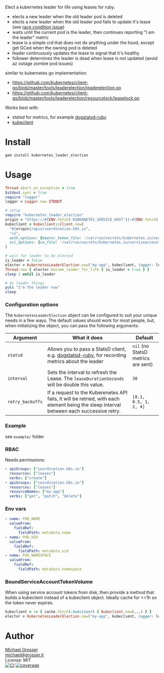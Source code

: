 Elect a kubernetes leader for life using leases for ruby.

- elects a new leader when the old leader pod is deleted
- elects a new leader when the old leader pod fails to update it's lease (see [race condition issue](https://github.com/kubernetes/kubernetes/issues/20572))
- waits until the current pod is the leader, then continues reporting "I am the leader" metric
- lease is a simple crd that does not do anything under the hood, except get GCed when the owning pod is deleted
- leader continuously updates the lease to signal that it's healthy
- follower determines the leader is dead when lease is not updated (avoid az outage zombie pod issues)

similar to kubernetes go implementation:
- https://github.com/kubernetes/client-go/blob/master/tools/leaderelection/leaderelection.go
- https://github.com/kubernetes/client-go/blob/master/tools/leaderelection/resourcelock/leaselock.go

Works best with:
- statsd for metrics, for example [dogstatsd-ruby]
- [kubeclient](https://github.com/abonas/kubeclient)

[dogstatsd-ruby]: https://github.com/DataDog/dogstatsd-ruby

Install
=======

```Bash
gem install kubernetes_leader_election
```

Usage
=====

```Ruby
Thread.abort_on_exception = true
$stdout.sync = true
require "logger"
logger = Logger.new STDOUT

# setup
require "kubernetes_leader_election"
origin = "https://#{ENV.fetch('KUBERNETES_SERVICE_HOST')}:#{ENV.fetch('KUBERNETES_SERVICE_PORT_HTTPS')}"
kubeclient = Kubeclient::Client.new(
  "#{origin}/apis/coordination.k8s.io",
  "v1",
  auth_options: {bearer_token_file: '/var/run/secrets/kubernetes.io/serviceaccount/token'},
  ssl_options: {ca_file: '/var/run/secrets/kubernetes.io/serviceaccount/ca.crt'}
)

# wait for leader to be elected
is_leader = false
elector = KubernetesLeaderElection.new("my-app", kubeclient, logger: logger)
Thread.new { elector.become_leader_for_life { is_leader = true } }
sleep 1 until is_leader

# do leader things
puts "I'm the leader now"
sleep
```

### Configuration options

The `KubernetesLeaderElection` object can be configured to suit your unique
needs in a few ways. The default values should work for most people, but,
when initializing the object, you can pass the following arguments:

| Argument         | What it does                                                                                                                             | Default                            |
| --------         | ------------                                                                                                                             | -------                            |
| `statsd`         | Allows you to pass a StatsD client, e.g. [dogstatsd-ruby], for recording metrics about the leader                                        | `nil` (no StatsD metrics are sent) |
| `interval`       | Sets the interval to refresh the Lease. The `leaseDurationSeconds` will be double this value.                                            | `30`                               |
| `retry_backoffs` | If a request to the Kuberenetes API fails, it will be retried, with each element being the sleep interval between each successive retry. | `[0.1, 0.5, 1, 2, 4]`              |

### Example

see `example/` folder

### RBAC

Needs permissions:
```yaml
- apiGroups: ["coordination.k8s.io"]
  resources: ["leases"]
  verbs: ["create"]
- apiGroups: ["coordination.k8s.io"]
  resources: ["leases"]
  resourceNames: ["my-app"]
  verbs: ["get", "patch", "delete"]
```

### Env vars
```yaml
- name: POD_NAME
  valueFrom:
    fieldRef:
      fieldPath: metadata.name
- name: POD_UID
  valueFrom:
    fieldRef:
      fieldPath: metadata.uid
- name: POD_NAMESPACE
  valueFrom:
    fieldRef:
      fieldPath: metadata.namespace
```

### BoundServiceAccountTokenVolume

When using service account tokens from disk, then provide a method that builds a kubeclient instead of a kubeclient object.
Ideally cache for <=1h so the token never expires.

```ruby
kubeclient = -> { cache.fetch(:kubclient) { Kubeclient.new(...) } }
elector = KubernetesLeaderElection.new("my-app", kubeclient, logger: logger)
```

Author
======
[Michael Grosser](http://grosser.it)<br/>
michael@grosser.it<br/>
License: MIT<br/>
[![CI](https://github.com/grosser/kubernetes_leader_election/actions/workflows/actions.yml/badge.svg)](https://github.com/grosser/kubernetes_leader_election/actions/workflows/actions.yml?query=branch%3Amaster)
[![coverage](https://img.shields.io/badge/coverage-100%25-success.svg)](https://github.com/grosser/single_cov)
